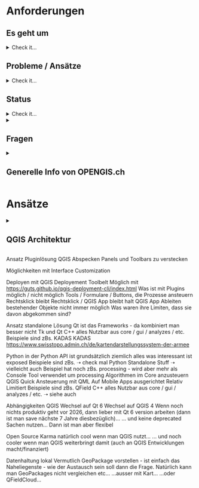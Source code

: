 # Anforderungen

## Es geht um
<details> <summary> Check it... </summary>

- Visualisierung / Bearbeitung
- Validierung
- Datenaustausch
- Kommunikation mit Messgerät
- Druck + Karte (Atlas Export)

</details>

## Probleme / Ansätze
<details> <summary> Check it... </summary>

- Man möchte sich nicht abhängig machen vom Monopolisten VertiGIS und ESRI steckt drin.
  
  GIS Dienstleister haben Anbieter nicht im Vertrag.
  
  Kaufweg steht nicht zur Debatte.
- QGIS wie es ist, ist zu mächtig
- Mit Plugin alles verstecken (möchte man eigentlich nicht)...
- ... vs. QGIS Komponenten mit eigener Oberfläche
- Abhängigkeit wenn man QGIS Komponenten nutzt / Vorgehen mit QGIS Versionen

</details>

## Status

<details> <summary> Check it... </summary>

- LDBV hat Prototypmässig Plugins entwickelt für QGIS ➝ bisschen Erfahrung gesammeln
- LDBV Python und Qt Entwicklung und Prototyp gebaut um Daten zu sammeln - wenn man so ein Weg geht muss man alles nochmals entwickeln.
- Gibt es nicht Dinge, die man aus QGIS rausnehmen kann (zBs. den Canvas)?

</details>

<details>
<summary>

## Fragen

</summary>

- Gerne hätte man einen Einblick welche Komponenten von QGIS verwendbar sind?
  - Interne Architektur auschecken
  - Was ist verwendbar
- Python vs. C++
- Gibt es vergleichbare Projekte?
- Primitive Datei / Datenhaltung - was wird empfohlen
- Ist das ganze überhaupt mit QGIS umsetzbar

</details>

<details>
<summary>

## Generelle Info von OPENGIS.ch

</summary>

- Kreisbögen werden nur beschränkt von QGIS / GEOS unterstützt
  - GEOS ist mal ein Step geschafft (dass es Kreisbögen "kennt")
  - Für Kreisbögen in GEOS wirklich zu unterstützen, bräuchte man 125k - ist also ein grösseres Ding.
  - Crowdfunding aber am Laufen.
- Lösung für die AV basierend auf QGIS (in der Schweiz) als Gesamtprojekt
  - Im Zusammenhang mit Kreisbögen, aber auch generell sollte ein Toolset für Amtliche Vermessung gebaut werden.
  - ZBs. für Geometer der Romandie: Dort wollen sie zBs. ein Treppengenerator / Polarprojektion und anders. Sind diese Andforderungen ähnlich?
  - Wär natürlich schade, wenn in QGIS Sachen gebaut werden, die dann KaTer 2 nicht nutzen kann
- KART zum Austausch der Daten
- QFieldCloud zum Austausch der Daten

</details>

# Ansätze

<details>
<summary>

## QGIS Architektur

</summary>

### Aufbau

- core (Canvas, Legende, Symbole, Models und Items, Providers, Geometrieklassen, QgsApplication (!=QgisApp, was die Objektindentifikation der App ist)
- gui (Formulare, Widgets, Fields, Properties-Dialog aber auch Maptools, QgsInterface) - quasi einzelne Komponenten und auch virtuelle Klassen
- app (die App, das Desktop Programm, die Menus, QgsAppInterface) iface (QgsInterface enthält virtelle classes, werden abgeleitet in QgsAppInterface. zBs. addToolBar kommuniziert dann mit QgsAppInterface in - den Plugins. Aber man könnte QgsInterface natürlich auch ableiten)
- analysis
- server
- 3d

### Library
#### Verfügbar
- core - The CORE library contains all basic GIS functionality
- gui - The GUI library is build on top of the CORE library and adds reusable GUI widgets
- analysis - The ANALYSIS library is built on top of CORE library and provides high level tools for carrying out spatial analysis on vector and raster data
- server - The SERVER library is built on top of the CORE library and adds map server components to QGIS
- 3D - The 3D library is build on top of the CORE library and Qt 3D framework

<https://api.qgis.org/api/index.html>
<https://api.qgis.org/api/3.34/>

#### Nicht Verfügbar
- app - die QGIS Desktop Applikation

Was ins gui und was in die app kommt ist jeweils Ermessenssache.

</details>

Ansatz Pluginlösung
QGIS Abspecken
Panels und Toolbars zu verstecken

Möglichkeiten mit Interface Customization

Deployen mit QGIS Deployement Toolbelt
Möglich mit <https://guts.github.io/qgis-deployment-cli/index.html>
Was ist mit Plugins möglich / nicht möglich
Tools / Formulare / Buttons, die Prozesse ansteuern
Rechtsklick bleibt Rechtsklick / QGIS App bleibt halt QGIS App
Ableiten bestehender Objekte nicht immer möglich
Was waren ihre Limiten, dass sie davon abgekommen sind?

Ansatz standalone Lösung
Qt ist das Frameworks - da kombiniert man besser nicht Tk und Qt
C++
alles Nutzbar aus core / gui / analyzes / etc.
Beispiele sind zBs. KADAS
KADAS
<https://www.swisstopo.admin.ch/de/kartendarstellungssystem-der-armee>

Python
in der Python API ist grundsätzlich ziemlich alles was interessant ist exposed
Beispiele sind zBs.
➝ check mal Python Standalone Stuff ➝ vielleicht auch Beispiel
hat noch zBs. processing - wird aber mehr als Console Tool verwendet um processing Algorithmen im Core anzusteuern
QGIS Quick
Ansteuerung mit QML
Auf Mobile Apps ausgerichtet
Relativ Limitiert
Beispiele sind zBs. QField
C++
alles Nutzbar aus core / gui / analyzes / etc.
➝ siehe auch

Abhängigkeiten QGIS
Wechsel auf Qt 6
Wechsel auf QGIS 4
Wenn noch nichts produktiv geht vor 2026, dann lieber mit Qt 6 version arbeiten (dann ist man save nächste 7 Jahre diesbezüglich)...
... und keine deprecated Sachen nutzen...
Dann ist man aber flexibel

Open Source Karma
natürlich cool wenn man QGIS nutzt...
... und noch cooler wenn man QGIS weiterbringt damit (auch an QGIS Entwicklungen macht/finanziert)

Datenhaltung lokal
Vermutlich GeoPackage vorstellen - ist einfach das Naheliegenste - wie der Austausch sein soll dann die Frage. Natürlich kann man GeoPackages nicht vergleichen etc... ...ausser mit Kart... ...oder QFieldCloud...
